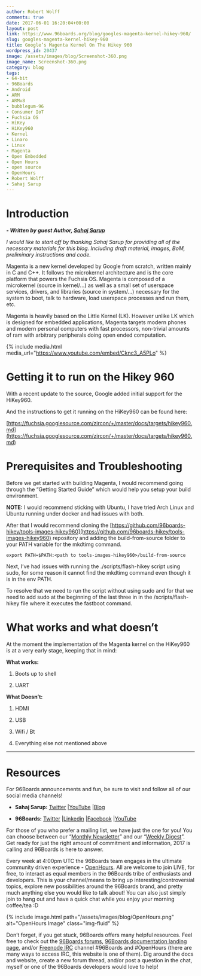 ```yaml
---
author: Robert Wolff
comments: true
date: 2017-06-01 16:20:04+00:00
layout: post
link: https://www.96boards.org/blog/googles-magenta-kernel-hikey-960/
slug: googles-magenta-kernel-hikey-960
title: Google’s Magenta Kernel On The Hikey 960
wordpress_id: 20437
image: /assets/images/blog/Screenshot-360.png
image_name: Screenshot-360.png
category: blog
tags:
- 64-bit
- 96Boards
- Android
- ARM
- ARMv8
- bubblegum-96
- Consumer IoT
- Fuchsia OS
- HiKey
- HiKey960
- Kernel
- Linaro
- Linux
- Magenta
- Open Embedded
- Open Hours
- open source
- OpenHours
- Robert Wolff
- Sahaj Sarup
---
```


# **Introduction**


_**- Written by guest Author, [Sahaj Sarup](https://twitter.com/sahajsarup)**_

_I would like to start off by thanking Sahaj Sarup for providing all of the necessary materials for this blog. Including draft material, images, BoM, preliminary instructions and code._

Magenta is a new kernel developed by Google from scratch, written mainly in C and C++. It follows the microkernel architecture and is the core platform that powers the Fuchsia OS. Magenta is composed of a microkernel (source in kernel/...) as well as a small set of userspace services, drivers, and libraries (source in system/...) necessary for the system to boot, talk to hardware, load userspace processes and run them, etc.

Magenta is heavily based on the Little Kernel (LK). However unlike LK which is designed for embedded applications, Magenta targets modern phones and modern personal computers with fast processors, non-trivial amounts of ram with arbitrary peripherals doing open ended computation.

{% include media.html media_url="https://www.youtube.com/embed/Cknc3_A5PLo" %}



# **Getting it to run on the Hikey 960**


With a recent update to the source, Google added initial support for the HiKey960.

And the instructions to get it running on the HiKey960 can be found here:

[https://fuchsia.googlesource.com/zircon/+/master/docs/targets/hikey960.md](https://fuchsia.googlesource.com/zircon/+/master/docs/targets/hikey960.md)


# **Prerequisites and Troubleshooting**


Before we get started with building Magenta, I would recommend going through the “Getting Started Guide” which would help you setup your build environment.

**NOTE:** I would recommend sticking with Ubuntu, I have tried Arch Linux and Ubuntu running under docker and had issues with both.

After that I would recommend cloning the [https://github.com/96boards-hikey/tools-images-hikey960](https://github.com/96boards-hikey/tools-images-hikey960) repository and adding the build-from-source folder to your PATH variable for the mkdtimg command.


    export PATH=$PATH:<path to tools-images-hikey960>/build-from-source


Next, I’ve had issues with running the ./scripts/flash-hikey script using sudo, for some reason it cannot find the mkdtimg command even though it is in the env PATH.

To resolve that we need to run the script without using sudo and for that we need to add sudo at the beginning of the last three in in the <work dir>/scripts/flash-hikey file where it executes the fastboot command.


# **What works and what doesn’t**


At the moment the implementation of the Magenta kernel on the HiKey960 is at a very early stage, keeping that in mind:

**What works:**




  1. Boots up to shell


  2. UART


**What Doesn’t:**




  1. HDMI


  2. USB


  3. Wifi / Bt


  4. Everything else not mentioned above





* * *





# Resources


For 96Boards announcements and fun, be sure to visit and follow all of our social media channels!




  * **Sahaj Sarup:** [Twitter](https://twitter.com/sahajsarup) &#124;[YouTube](http://youtube.com/sahajsarup) &#124;[Blog](http://geektillithertz.com/wordpress)


  * **96Boards:** [Twitter](https://twitter.com/96Boards) &#124;[Linkedin](https://www.linkedin.com/company/6637095?trk=tyah&trkInfo=clickedVertical%3Ashowcase%2CclickedEntityId%3A6637095%2Cidx%3A1-1-1%2CtarId%3A1483603913878%2Ctas%3A96boards) &#124;[Facebook](https://www.facebook.com/96Boards/) &#124;[YouTube](https://www.youtube.com/c/96boards)


For those of you who prefer a mailing list, we have just the one for you! You can choose between our “[Monthly Newsletter](/digest/)” and our “[Weekly Digest](/digest/)”. Get ready for just the right amount of commitment and information, 2017 is calling and 96Boards is here to answer.

Every week at 4:00pm UTC the 96Boards team engages in the ultimate community driven experience - [OpenHours](/openhours/). All are welcome to join LIVE, for free, to interact as equal members in the 96Boards tribe of enthusiasts and developers. This is your channel/means to bring up interesting/controversial topics, explore new possibilities around the 96Boards brand, and pretty much anything else you would like to talk about! You can also just simply join to hang out and have a quick chat while you enjoy your morning coffee/tea :D

{% include image.html path="/assets/images/blog/OpenHours.png" alt="OpenHours Image" class="img-fluid" %}

Don’t forget, if you get stuck, 96Boards offers many helpful resources. Feel free to check out the [96Boards forums](https://discuss.96boards.org/), [96Boards documentation landing page](https://github.com/96boards/documentation/), and/or [Freenode IRC](http://webchat.freenode.net/?channels=%2396boards) channel #96Boards and #OpenHours (there are many ways to access IRC, this website is one of them). Dig around the docs and website, create a new forum thread, and/or post a question in the chat, myself or one of the 96Boards developers would love to help!
